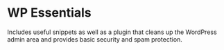 WP Essentials
===========

Includes useful snippets as well as a plugin that cleans up the WordPress admin area and provides basic security and spam protection.